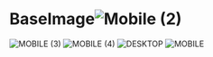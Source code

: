 # BaseImage![Mobile (2)](https://user-images.githubusercontent.com/102665136/180811540-a058f36d-2395-417b-83e0-44695c343f02.png)
![MOBILE (3)](https://user-images.githubusercontent.com/102665136/180813021-99452961-2583-41f2-9d26-d78c8934e64a.png)
![MOBILE (4)](https://user-images.githubusercontent.com/102665136/180813052-d49a2da2-0911-4bf7-855c-b7480570ea6d.png)
![DESKTOP](https://user-images.githubusercontent.com/102665136/180843400-0dba60ad-39a2-4ae2-a452-04c9c6f92d8c.jpg)
![MOBILE](https://user-images.githubusercontent.com/102665136/180846596-af455eae-78ae-40f9-abc7-f2437b2c4a0b.jpg)

